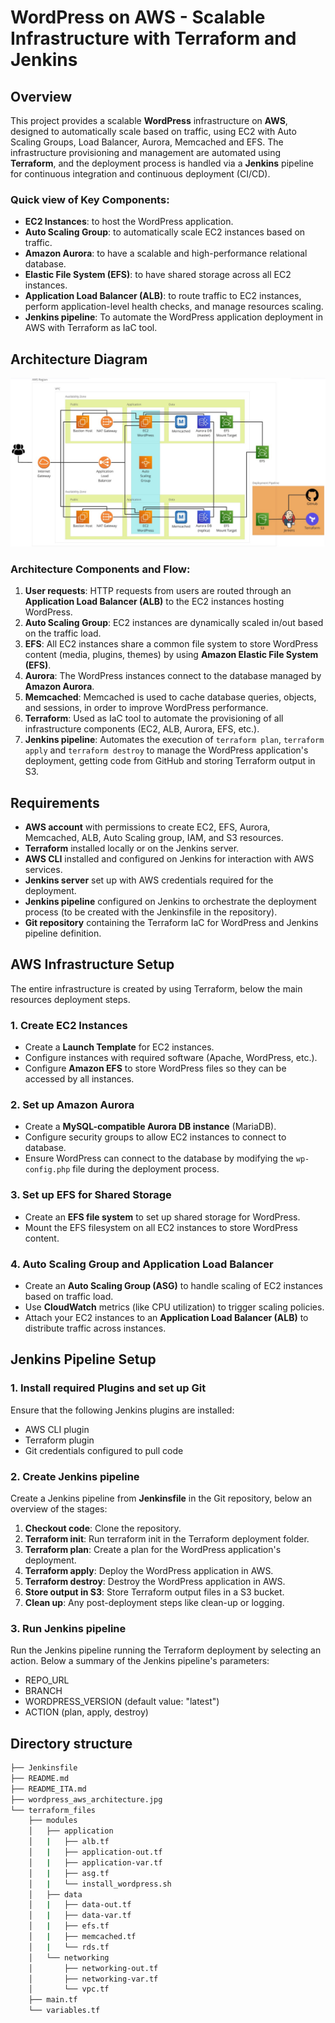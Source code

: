# WordPress on AWS - Scalable Infrastructure with Terraform and Jenkins

## Overview
This project provides a scalable **WordPress** infrastructure on **AWS**, designed to automatically scale based on traffic, using EC2 with Auto Scaling Groups, Load Balancer, Aurora, Memcached and EFS. The infrastructure provisioning and management are automated using **Terraform**, and the deployment process is handled via a **Jenkins** pipeline for continuous integration and continuous deployment (CI/CD).

### Quick view of Key Components:
- **EC2 Instances**: to host the WordPress application.
- **Auto Scaling Group**: to automatically scale EC2 instances based on traffic.
- **Amazon Aurora**: to have a scalable and high-performance relational database.
- **Elastic File System (EFS)**: to have shared storage across all EC2 instances.
- **Application Load Balancer (ALB)**: to route traffic to EC2 instances, perform application-level health checks, and manage resources scaling.
- **Jenkins pipeline**: To automate the WordPress application deployment in AWS with Terraform as IaC tool.

## Architecture Diagram
![architecture](./wordpress_aws_architecture.jpg)

### Architecture Components and Flow:

1. **User requests**: HTTP requests from users are routed through an **Application Load Balancer (ALB)** to the EC2 instances hosting WordPress.
2. **Auto Scaling Group**: EC2 instances are dynamically scaled in/out based on the traffic load.
3. **EFS**: All EC2 instances share a common file system to store WordPress content (media, plugins, themes) by using **Amazon Elastic File System (EFS)**.
4. **Aurora**: The WordPress instances connect to the database managed by **Amazon Aurora**.
5. **Memcached**: Memcached is used to cache database queries, objects, and sessions, in order to improve WordPress performance.
6. **Terraform**: Used as IaC tool to automate the provisioning of all infrastructure components (EC2, ALB, Aurora, EFS, etc.).
7. **Jenkins pipeline**: Automates the execution of `terraform plan`, `terraform apply` and `terraform destroy` to manage the WordPress application's deployment, getting code from GitHub and storing Terraform output in S3.

## Requirements

- **AWS account** with permissions to create EC2, EFS, Aurora, Memcached, ALB, Auto Scaling group, IAM, and S3 resources.
- **Terraform** installed locally or on the Jenkins server.
- **AWS CLI** installed and configured on Jenkins for interaction with AWS services.
- **Jenkins server** set up with AWS credentials required for the deployment.
- **Jenkins pipeline** configured on Jenkins to orchestrate the deployment process (to be created with the Jenkinsfile in the repository).
- **Git repository** containing the Terraform IaC for WordPress and Jenkins pipeline definition.

## AWS Infrastructure Setup

The entire infrastructure is created by using Terraform, below the main resources deployment steps.
### 1. **Create EC2 Instances**
   - Create a **Launch Template** for EC2 instances.
   - Configure instances with required software (Apache, WordPress, etc.).
   - Configure **Amazon EFS** to store WordPress files so they can be accessed by all instances.

### 2. **Set up Amazon Aurora**
   - Create a **MySQL-compatible Aurora DB instance** (MariaDB).
   - Configure security groups to allow EC2 instances to connect to database.
   - Ensure WordPress can connect to the database by modifying the `wp-config.php` file during the deployment process.

### 3. **Set up EFS for Shared Storage**
   - Create an **EFS file system** to set up shared storage for WordPress.
   - Mount the EFS filesystem on all EC2 instances to store WordPress content.

### 4. **Auto Scaling Group and Application Load Balancer**
   - Create an **Auto Scaling Group (ASG)** to handle scaling of EC2 instances based on traffic load.
   - Use **CloudWatch** metrics (like CPU utilization) to trigger scaling policies.
   - Attach your EC2 instances to an **Application Load Balancer (ALB)** to distribute traffic across instances.

## Jenkins Pipeline Setup

### 1. **Install required Plugins and set up Git**
   Ensure that the following Jenkins plugins are installed:
   - AWS CLI plugin
   - Terraform plugin
   - Git credentials configured to pull code

### 2. **Create Jenkins pipeline**

Create a Jenkins pipeline from **Jenkinsfile** in the Git repository, below an overview of the stages:

1. **Checkout code**: Clone the repository.
2. **Terraform init**: Run terraform init in the Terraform deployment folder.
3. **Terraform plan**: Create a plan for the WordPress application's deployment.
4. **Terraform apply**: Deploy the WordPress application in AWS.
5. **Terraform destroy**: Destroy the WordPress application in AWS.
6. **Store output in S3**: Store Terraform output files in a S3 bucket.
7. **Clean up**: Any post-deployment steps like clean-up or logging.

### 3. **Run Jenkins pipeline**
Run the Jenkins pipeline running the Terraform deployment by selecting an action. Below a summary of the Jenkins pipeline's parameters:
- REPO_URL
- BRANCH
- WORDPRESS_VERSION (default value: "latest")
- ACTION (plan, apply, destroy)

## Directory structure
```bash
├── Jenkinsfile
├── README.md
├── README_ITA.md
├── wordpress_aws_architecture.jpg
└── terraform_files
    ├── modules
    │   ├── application
    │   |   ├── alb.tf
    │   |   ├── application-out.tf
    │   |   ├── application-var.tf
    │   |   ├── asg.tf
    │   |   └── install_wordpress.sh
    │   ├── data
    │   |   ├── data-out.tf
    │   |   ├── data-var.tf
    │   |   ├── efs.tf
    │   |   ├── memcached.tf
    │   |   └── rds.tf
    │   └── networking
    │       ├── networking-out.tf
    │       ├── networking-var.tf
    │       └── vpc.tf
    ├── main.tf
    └── variables.tf
```
